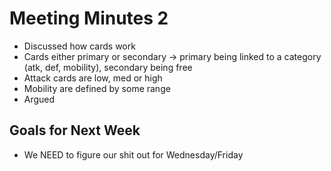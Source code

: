 # Meeting Minutes 2

* Discussed how cards work
* Cards either primary or secondary -> primary being linked to a category (atk, def, mobility), secondary being free 
* Attack cards are low, med or high
* Mobility are defined by some range
* Argued

## Goals for Next Week

* We NEED to figure our shit out for Wednesday/Friday
